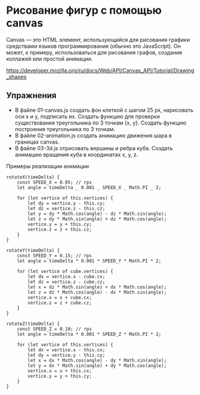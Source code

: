 # Рисование фигур с помощью canvas

Canvas — это HTML элемент, использующийся для рисования графики средствами языков программирования (обычно это JavaScript). Он может, к примеру, использоваться для рисования графов, создания коллажей или простой анимации.

https://developer.mozilla.org/ru/docs/Web/API/Canvas_API/Tutorial/Drawing_shapes

## Упражнения

-   В файле 01-canvas.js создать фон клеткой с шагом 25 px, нарисовать оси x и y, подписать их. Создать функцию для проверки существования треугольника по 3 точкам {x, y}. Создать функцию построения треугольника по 3 точкам.
-   В файле 02-animation.js создать анимацию движения шара в границах canvas.
-   В файле 03-3d.js отрисовать вершины и ребра куба. Создать анимацию вращения куба в координатах x, y, z.

Примеры реализации анимации

    rotateX(timeDelta) {
        const SPEED_X = 0.05; // rps
        let angle = timeDelta _ 0.001 _ SPEED_X _ Math.PI _ 2;

        for (let vertice of this.vertices) {
            let dy = vertice.y - this.cy;
            let dz = vertice.z - this.cz;
            let y = dy * Math.cos(angle) - dz * Math.sin(angle);
            let z = dy * Math.sin(angle) + dz * Math.cos(angle);
            vertice.y = y + this.cy;
            vertice.z = z + this.cz;
        }
    }

    rotateY(timeDelta) {
        const SPEED_Y = 0.15; // rps
        let angle = timeDelta * 0.001 * SPEED_Y * Math.PI * 2;

        for (let vertice of cube.vertices) {
            let dx = vertice.x - cube.cx;
            let dz = vertice.z - cube.cz;
            let x = dz * Math.sin(angle) + dx * Math.cos(angle);
            let z = dz * Math.cos(angle) - dx * Math.sin(angle);
            vertice.x = x + cube.cx;
            vertice.z = z + cube.cz;
        }
    }

    rotateZ(timeDelta) {
        const SPEED_Z = 0.10; // rps
        let angle = timeDelta * 0.001 * SPEED_Z * Math.PI * 2;

        for (let vertice of this.vertices) {
            let dx = vertice.x - this.cx;
            let dy = vertice.y - this.cy;
            let x = dx * Math.cos(angle) - dy * Math.sin(angle);
            let y = dx * Math.sin(angle) + dy * Math.cos(angle);
            vertice.x = x + this.cx;
            vertice.y = y + this.cy;
        }
    }
